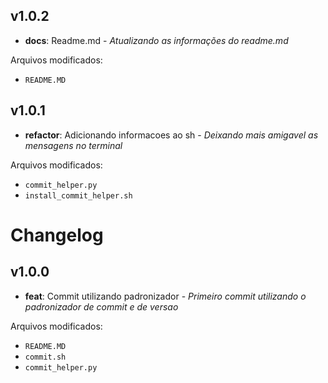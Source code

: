 ## v1.0.2

- **docs**: Readme.md - _Atualizando as informações do readme.md_

Arquivos modificados:
- `README.MD`


## v1.0.1

- **refactor**: Adicionando informacoes ao sh - _Deixando mais amigavel as mensagens no terminal_

Arquivos modificados:
- `commit_helper.py`
- `install_commit_helper.sh`


# Changelog

## v1.0.0

- **feat**: Commit utilizando padronizador - _Primeiro commit utilizando o padronizador de commit e de versao_

Arquivos modificados:
- `README.MD`
- `commit.sh`
- `commit_helper.py`


